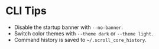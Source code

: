 # CLI Tips

- Disable the startup banner with `--no-banner`.
- Switch color themes with `--theme dark` or `--theme light`.
- Command history is saved to `~/.scroll_core_history`.
